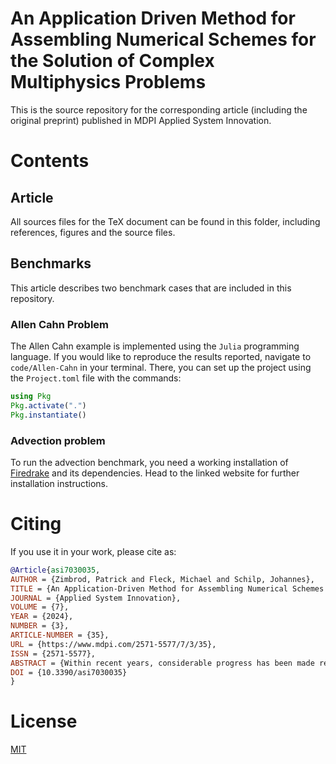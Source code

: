 # An Application Driven Method for Assembling Numerical Schemes for the Solution of Complex Multiphysics Problems

This is the source repository for the corresponding article (including the original preprint) published in MDPI Applied System Innovation.

# Contents

## Article

All sources files for the TeX document can be found in this folder, including references, figures and the source files.

## Benchmarks

This article describes two benchmark cases that are included in this repository.

### Allen Cahn Problem

The Allen Cahn example is implemented using the ```Julia``` programming language.
If you would like to reproduce the results reported, navigate to ```code/Allen-Cahn``` in your terminal. There, you can set up the project using the ```Project.toml``` file with the commands:

```julia
using Pkg
Pkg.activate(".")
Pkg.instantiate()
```

### Advection problem

To run the advection benchmark, you need a working installation of [Firedrake](https://www.firedrakeproject.org/download.html) and its dependencies. Head to the linked website for further installation instructions.

# Citing

If you use it in your work, please cite as:

```bibtex
@Article{asi7030035,
AUTHOR = {Zimbrod, Patrick and Fleck, Michael and Schilp, Johannes},
TITLE = {An Application-Driven Method for Assembling Numerical Schemes for the Solution of Complex Multiphysics Problems},
JOURNAL = {Applied System Innovation},
VOLUME = {7},
YEAR = {2024},
NUMBER = {3},
ARTICLE-NUMBER = {35},
URL = {https://www.mdpi.com/2571-5577/7/3/35},
ISSN = {2571-5577},
ABSTRACT = {Within recent years, considerable progress has been made regarding high-performance solvers for partial differential equations (PDEs), yielding potential gains in efficiency compared to industry standard tools. However, the latter largely remains the status quo for scientists and engineers focusing on applying simulation tools to specific problems in practice. We attribute this growing technical gap to the increasing complexity and knowledge required to pick and assemble state-of-the-art methods. Thus, with this work, we initiate an effort to build a common taxonomy for the most popular grid-based approximation schemes to draw comparisons regarding accuracy and computational efficiency. We then build upon this foundation and introduce a method to systematically guide an application expert through classifying a given PDE problem setting and identifying a suitable numerical scheme. Great care is taken to ensure that making a choice this way is unambiguous, i.e., the goal is to obtain a clear and reproducible recommendation. Our method not only helps to identify and assemble suitable schemes but enables the unique combination of multiple methods on a per-field basis. We demonstrate this process and its effectiveness using different model problems, each comparing the resulting numerical scheme from our method with the next best choice. For both the Allen–Cahn and advection equations, we show that substantial computational gains can be attained for the recommended numerical methods regarding accuracy and efficiency. Lastly, we outline how one can systematically analyze and classify a coupled multiphysics problem of considerable complexity with six different unknown quantities, yielding an efficient, mixed discretization that in configuration compares well to high-performance implementations from the literature.},
DOI = {10.3390/asi7030035}
}
```

# License

[MIT](https://choosealicense.com/licenses/mit/)
